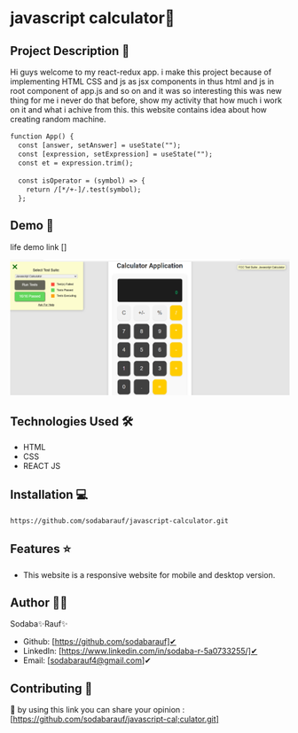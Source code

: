 # javascript calculator🚀

## Project Description 📝

Hi guys welcome to my react-redux app. i make this project because of implementing HTML CSS and js as jsx components in thus html and js in root component of app.js and so on and it was so interesting this was new thing for me i never do that before, show my activity that how much i work on it and what i achive from this.
this website contains idea about how creating random machine.


```REACT
function App() {
  const [answer, setAnswer] = useState("");
  const [expression, setExpression] = useState("");
  const et = expression.trim();

  const isOperator = (symbol) => {
    return /[*/+-]/.test(symbol);
  };
```

## Demo 📸
life demo link []

![screenshot](./src/assets/capture_240829_223706.png)

## Technologies Used 🛠️
- HTML
- CSS
- REACT JS

## Installation 💻

```clone
https://github.com/sodabarauf/javascript-calculator.git
```
## Features ⭐
- This website is a responsive website for mobile and desktop version. 

## Author 👩‍💼
Sodaba✨Rauf✨
- Github: [https://github.com/sodabarauf]✔
- LinkedIn: [https://www.linkedin.com/in/sodaba-r-5a0733255/]✔
- Email: [sodabarauf4@gmail.com]✔

## Contributing 🤝
🎇 by using this link you can share your opinion : [https://github.com/sodabarauf/javascript-cal;culator.git]
